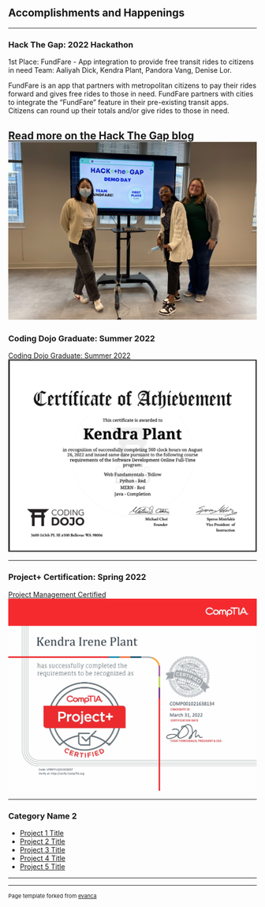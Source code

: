 ## Accomplishments and Happenings
---

### Hack The Gap: 2022 Hackathon 

1st Place: FundFare - App integration to provide free transit rides to citizens in need Team: Aaliyah Dick, Kendra Plant, Pandora Vang, Denise Lor. 

FundFare is an app that partners with metropolitan citizens to pay their rides forward and gives free rides to those in need. FundFare partners with cities to integrate the “FundFare” feature in their pre-existing transit apps. Citizens can round up their totals and/or give rides to those in need.

[Read more on the Hack The Gap blog](https://www.hackthegap.com/blog/hackathon-fall-2022)
<img src="images/hack the gap hackathon first place winners.png?raw=true"/>
---

### Coding Dojo Graduate: Summer 2022
[Coding Dojo Graduate: Summer 2022](kendrastic.github.io/coding_bootcamp)
<img src="images/dojo diploma.png?raw=true"/>

---

### Project+ Certification: Spring 2022

[Project Management Certified](kendrastic.github.io/project_management)
<img src="images/CompTIA Project+ certificate.pdf?raw=true"/>

---

### Category Name 2

- [Project 1 Title](http://example.com/)
- [Project 2 Title](http://example.com/)
- [Project 3 Title](http://example.com/)
- [Project 4 Title](http://example.com/)
- [Project 5 Title](http://example.com/)

---




---
<p style="font-size:11px">Page template forked from <a href="https://github.com/evanca/quick-portfolio">evanca</a></p>
<!-- Remove above link if you don't want to attibute -->
